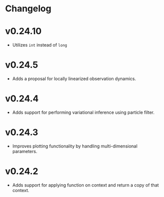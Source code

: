 # Changelog

# v0.24.10
 - Utilizes `int` instead of `long`

# v0.24.5
 - Adds a proposal for locally linearized observation dynamics.

# v0.24.4
 - Adds support for performing variational inference using particle filter.

# v0.24.3
 - Improves plotting functionality by handling multi-dimensional parameters.

# v0.24.2
 - Adds support for applying function on context and return a copy of that context.
